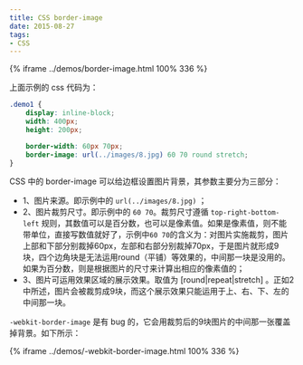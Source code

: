 ```yaml
---
title: CSS border-image
date: 2015-08-27
tags:
- CSS
---
```


{% iframe ../demos/border-image.html 100% 336 %}

上面示例的 css 代码为：
<!-- more -->

```css
.demo1 {
    display: inline-block;
    width: 400px;
    height: 200px;

    border-width: 60px 70px;
    border-image: url(../images/8.jpg) 60 70 round stretch;
}
```

CSS 中的 border-image 可以给边框设置图片背景，其参数主要分为三部分：

* 1、图片来源。即示例中的 `url(../images/8.jpg)` ；
* 2、图片裁剪尺寸。即示例中的 `60 70`。裁剪尺寸遵循 `top-right-bottom-left` 规则，其数值可以是百分数，也可以是像素值。如果是像素值，则不能带单位，直接写数值就好了，示例中`60 70`的含义为：对图片实施裁剪，图片上部和下部分别裁掉60px，左部和右部分别裁掉70px，于是图片就形成9块，四个边角块是无法运用round（平铺）等效果的，中间那一块是没用的。如果为百分数，则是根据图片的尺寸来计算出相应的像素值的；
* 3、图片可运用效果区域的展示效果。取值为 [round|repeat|stretch] 。正如2中所述，图片会被裁剪成9块，而这个展示效果只能运用于上、右、下、左的中间那一块。

`-webkit-border-image` 是有 bug 的，它会用裁剪后的9块图片的中间那一张覆盖掉背景。如下所示：

{% iframe ../demos/-webkit-border-image.html 100% 336 %}
